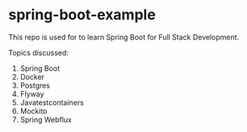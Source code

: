 # spring-boot-example

This repo is used for to learn Spring Boot for Full Stack Development.

Topics discussed:
1. Spring Boot
2. Docker
3. Postgres
4. Flyway
5. Javatestcontainers
6. Mockito
7. Spring Webflux

